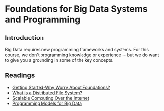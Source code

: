 # Foundations for Big Data Systems and Programming
## Introduction
Big Data requires new programming frameworks and systems. For this course, we don't programming knowledge or experience -- but we do want to give you a grounding in some of the key concepts.

## Readings
* [Getting Started-Why Worry About Foundations?](./files/Getting_Started-Why_Worry_About_Foundations.pdf)
* [What is a Distributed File System?](./files/What_is_a_Distributed_File_System.pdf)
* [Scalable Computing Over the Internet](./files/Scalable_Computing_Over_the_Internet.pdf)
* [Programming Models for Big Data](./files/Scalable_Computing_Over_the_Internet.pdf)
